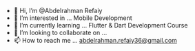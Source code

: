 - 👋 Hi, I’m @Abdelrahman Refaiy
- 👀 I’m interested in ... Mobile Development
- 🌱 I’m currently learning ... Flutter & Dart Development Course
- 💞️ I’m looking to collaborate on ... 
- 📫 How to reach me ... abdelrahman.refaiy36@gmail.com

<!---
3bdoMahmoud/3bdoMahmoud is a ✨ special ✨ repository because its `README.md` (this file) appears on your GitHub profile.
You can click the Preview link to take a look at your changes.
--->
